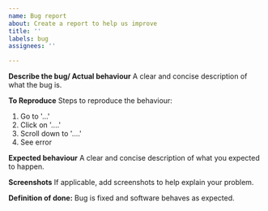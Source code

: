 ```yaml
---
name: Bug report
about: Create a report to help us improve
title: ''
labels: bug
assignees: ''

---
```


**Describe the bug/ Actual behaviour**
A clear and concise description of what the bug is.

**To Reproduce**
Steps to reproduce the behaviour:

1. Go to '...'
2. Click on '....'
3. Scroll down to '....'
4. See error

**Expected behaviour**
A clear and concise description of what you expected to happen.

**Screenshots**
If applicable, add screenshots to help explain your problem.

**Definition of done:**
Bug is fixed and software behaves as expected.
